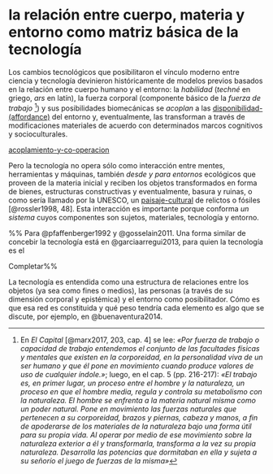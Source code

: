 # la relación entre cuerpo, materia y entorno como matriz básica de la tecnología

Los cambios tecnológicos que posibilitaron el vínculo moderno entre ciencia y tecnología devinieron históricamente de modelos previos basados en la relación entre cuerpo humano y el entorno: la *habilidad* (*techné* en griego, *ars* en latín), la fuerza corporal (componente básico de la *fuerza de trabajo* [^Marx20172034]) y sus posibilidades biomecánicas se *acoplan* a las [disponibilidad-(affordance)](disponibilidad-%28affordance%29.md) del entorno y, eventualmente, las transforman a través de modificaciones materiales de acuerdo con determinados marcos cognitivos y socioculturales.

[acoplamiento-y-co-operacion](acoplamiento-y-co-operacion.md)

Pero la tecnología no opera sólo como interacción entre mentes, herramientas y máquinas, también *desde y para entornos* ecológicos que proveen de la materia inicial y reciben los objetos transformados en forma de bienes, estructuras constructivas y eventualmente, basura y ruinas, o como sería llamado por la UNESCO, un [paisaje-cultural](paisaje-cultural.md) de relictos o fósiles [@rossler1998, 48]. Esta interacción es importante porque conforma *un sistema* cuyos componentes son sujetos, materiales, tecnología y entorno.

%%
Para @pfaffenberger1992 y @gosselain2011. Una forma similar de concebir la tecnología está en @garciaarregui2013, para quien la tecnología es el

Completar%%

La tecnología es entendida como una estructura de relaciones entre los objetos (ya sea como fines o medios), las personas (a través de su dimensión corporal y epistémica) y el entorno como posibilitador. Cómo es que esa red es constituida y qué peso tendría cada elemento es algo que se discute, por ejemplo, en @buenaventura2014.

[^Marx20172034]: En *El Capital* [@marx2017, 203, cap. 4] se lee: *«Por fuerza de trabajo o capacidad de trabajo entendemos el conjunto de las facultades físicas y mentales que existen en la corporeidad, en la personalidad viva de un ser humano y que él pone en movimiento cuando produce valores de uso de cualquier índole.»*; luego, en el cap. 5 (pp. 216-217): *«El trabajo es, en primer lugar, un proceso entre el hombre y la naturaleza, un proceso en que el hombre media, regula y controla su metabolismo con la naturaleza. El hombre se enfrenta a la materia natural misma como un poder natural. Pone en movimiento las fuerzas naturales que pertenecen a su corporeidad, brazos y piernas, cabeza y manos, a fin de apoderarse de los materiales de la naturaleza bajo una forma útil para su propia vida. Al operar por medio de ese movimiento sobre la naturaleza exterior a él y transformarla, transforma a la vez su propia naturaleza. Desarrolla las potencias que dormitaban en ella y sujeta a su señorío el juego de fuerzas de la misma»*
